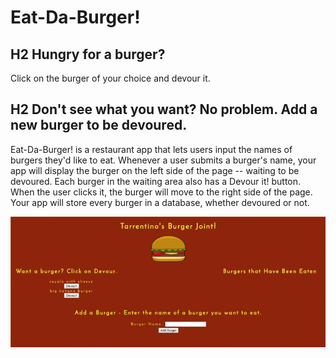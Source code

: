 # Eat-Da-Burger!

## H2 Hungry for a burger?  

Click on the burger of your choice and devour it.  

## H2 Don't see what you want?  No problem.  Add a new burger to be devoured.  

Eat-Da-Burger! is a restaurant app that lets users input the names of burgers they'd like to eat.
Whenever a user submits a burger's name, your app will display the burger on the left side of the page -- waiting to be devoured.
Each burger in the waiting area also has a Devour it! button. When the user clicks it, the burger will move to the right side of the page.
Your app will store every burger in a database, whether devoured or not.

![Demo of Eat-Da-Burger!](burgerVideo.gif)

